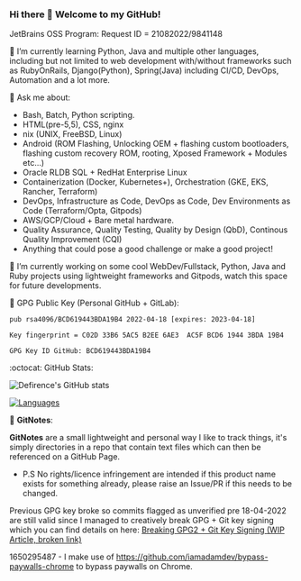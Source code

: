 ### Hi there 👋 Welcome to my GitHub!

JetBrains OSS Program: Request ID = 21082022/9841148

🌱 I’m currently learning Python, Java and multiple other languages, including but not limited to web development with/without frameworks such as RubyOnRails, Django(Python), Spring(Java) including CI/CD, DevOps, Automation and a lot more.

💬 Ask me about:

* Bash, Batch, Python scripting.
* HTML(pre-5,5), CSS, nginx
* nix (UNIX, FreeBSD, Linux)
* Android (ROM Flashing, Unlocking OEM + flashing custom bootloaders, flashing custom recovery ROM, rooting, Xposed Framework + Modules etc...)
* Oracle RLDB SQL + RedHat Enterprise Linux
* Containerization (Docker, Kubernetes+), Orchestration (GKE, EKS, Rancher, Terraform)
* DevOps, Infrastructure as Code, DevOps as Code, Dev Environments as Code (Terraform/Opta, Gitpods)
* AWS/GCP/Cloud + Bare metal hardware.
* Quality Assurance, Quality Testing, Quality by Design (QbD), Continous Quality Improvement (CQI) 
* Anything that could pose a good challenge or make a good project!

🔭 I’m currently working on some cool WebDev/Fullstack, Python, Java and Ruby projects using lightweight frameworks and Gitpods, watch this space for future developments.

🔑 GPG Public Key (Personal GitHub + GitLab):

```
pub rsa4096/BCD619443BDA19B4 2022-04-18 [expires: 2023-04-18]

Key fingerprint = C02D 33B6 5AC5 B2EE 6AE3  AC5F BCD6 1944 3BDA 19B4 

GPG Key ID GitHub: BCD619443BDA19B4
```

:octocat: GitHub Stats:

![Defirence's GitHub stats](https://github-readme-stats.vercel.app/api?username=defirence&show_icons=true&theme=dark)

[![Languages](https://github-readme-stats.vercel.app/api/top-langs/?username=defirence&layout=compact&theme=dark)](https://github.com/anuraghazra/github-readme-stats)

📒 **GitNotes**:

**GitNotes** are a small lightweight and personal way I like to track things, it's simply directories in a repo that contain text files which can then be referenced on a GitHub Page. 

- P.S No rights/licence infringement are intended if this product name exists for something already, please raise an Issue/PR if this needs to be changed.

Previous GPG key broke so commits flagged as unverified pre 18-04-2022 are still valid since I managed to creatively break GPG + Git key signing which you can find details on here: [Breaking GPG2 + Git Key Signing (WIP Article, broken link)](https://defirence.github.io/gitnotes/break-pgp-2022-04-17)

1650295487 - I make use of https://github.com/iamadamdev/bypass-paywalls-chrome to bypass paywalls on Chrome.
